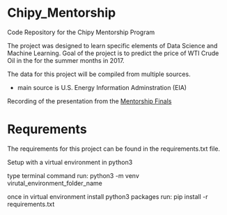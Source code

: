 # Chipy_Mentorship
Code Repository for the Chipy Mentorship Program

The project was designed to learn specific elements of Data Science and Machine Learning.  Goal of the project is
to predict the price of WTI Crude Oil in the for the summer months in 2017. 

The data for this project will be compiled from multiple sources. 
- main source is U.S. Energy Information Adminstration (EIA)

Recording of the presentation from the [Mentorship Finals](https://www.youtube.com/watch?v=Z69ATLoUs5k)

# Requrements
The requirements for this project can be found in the requirements.txt file.  

Setup with a virtual environment in python3

type terminal command
run: python3 -m venv virutal_environment_folder_name

once in virtual environment install python3 packages
run: pip install -r requirements.txt


